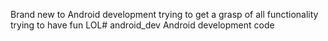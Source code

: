 Brand new to Android development trying to get a grasp of all functionality trying to have fun LOL# android_dev
Android development code
